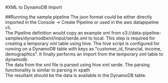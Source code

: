 #XML to DynamoDB Import

##Running the sample pipeline
The json format could be either directly imported in the Console -> Create Pipeline or used in the aws datapipeline cli.<br/>
The Pipeline definition would copy an example xml from s3://data-pipeline-samples/dynamodbxml/input/serde.xml to local. This step is required for creating a temporary xml table using hive. The hive script is configured for running on a DynamoDB table with keys as "customer_id, financial, income, demographics". It finally performs an import from the temporary xml table to dynamodb<br/>
The data from the xml file is parsed using hive xml serde. The parsing functionality is similar to parsing in xpath<br/>
The resultant should be the data is available in the DynamoDB table. <br/>


